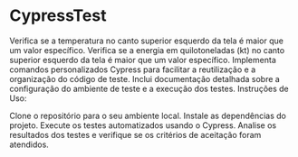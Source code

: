 ﻿# CypressTest
Verifica se a temperatura no canto superior esquerdo da tela é maior que um valor específico.
Verifica se a energia em quilotoneladas (kt) no canto superior esquerdo da tela é maior que um valor específico.
Implementa comandos personalizados Cypress para facilitar a reutilização e a organização do código de teste.
Inclui documentação detalhada sobre a configuração do ambiente de teste e a execução dos testes.
Instruções de Uso:

Clone o repositório para o seu ambiente local.
Instale as dependências do projeto.
Execute os testes automatizados usando o Cypress.
Analise os resultados dos testes e verifique se os critérios de aceitação foram atendidos.
